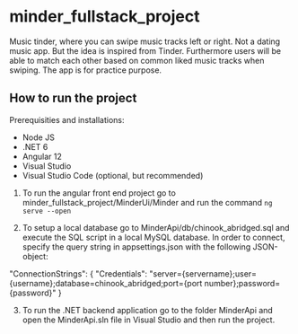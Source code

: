# minder_fullstack_project
Music tinder, where you can swipe music tracks left or right. Not a dating music app. But the idea is inspired from Tinder. Furthermore users will be able to match each other based on common liked music tracks when swiping. The app is for practice purpose.

## How to run the project
Prerequisities and installations:
- Node JS
- .NET 6
- Angular 12
- Visual Studio
- Visual Studio Code (optional, but recommended)

1. To run the angular front end project go to minder_fullstack_project/MinderUi/Minder
and run the command `ng serve --open`

2. To setup a local database go to MinderApi/db/chinook_abridged.sql and execute the
SQL script in a local MySQL database. In order to connect, specify the query string
in appsettings.json with the following JSON-object:

  "ConnectionStrings": 
  {
    "Credentials": "server={servername};user={username};database=chinook_abridged;port={port number};password={password}"
  } 


3. To run the .NET backend application go to the folder MinderApi and 
open the MinderApi.sln file in Visual Studio and then run the project.
